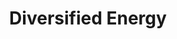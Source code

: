 ---
title: "Diversified Energy"
url: /mount-joy/diversified-energy-west-main-street/
shop: doityourself
---